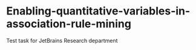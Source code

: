 # Enabling-quantitative-variables-in-association-rule-mining
Test task for JetBrains Research department
